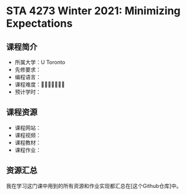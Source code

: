 # STA 4273 Winter 2021: Minimizing Expectations
## 课程简介
- 所属大学：U Toronto
- 先修要求：
- 编程语言：
- 课程难度：🌟🌟🌟🌟🌟🌟🌟
- 预计学时：

## 课程资源
- 课程网站：
- 课程视频：
- 课程教材：
- 课程作业：

## 资源汇总
我在学习这门课中用到的所有资源和作业实现都汇总在[这个Github仓库]中。